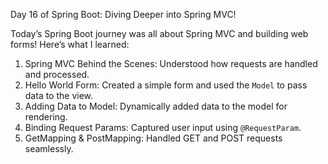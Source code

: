 Day 16 of Spring Boot: Diving Deeper into Spring MVC! <br>

Today’s Spring Boot journey was all about Spring MVC and building web forms! Here’s what I learned: <br>

1) Spring MVC Behind the Scenes: Understood how requests are handled and processed. <br>
2) Hello World Form: Created a simple form and used the `Model` to pass data to the view. <br>
3) Adding Data to Model: Dynamically added data to the model for rendering. <br>
4) Binding Request Params: Captured user input using `@RequestParam`. <br>
5) GetMapping & PostMapping: Handled GET and POST requests seamlessly. 
